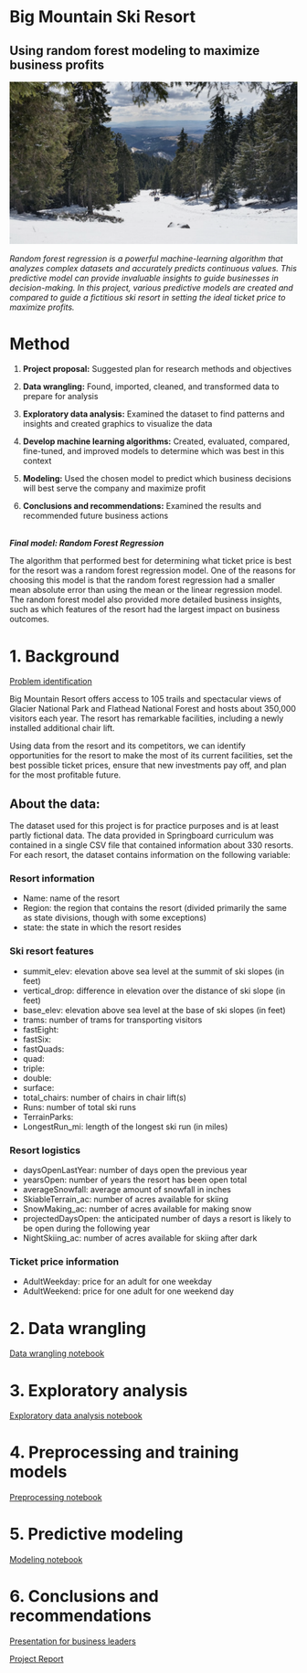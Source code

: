 # Big Mountain Ski Resort
## Using random forest modeling to maximize business profits

![image](https://github.com/cctechsolutions/Original_projects/blob/main/revenue_analysis/additional_files/images/1bhmh2MHxcSbMdDqYW7C1jtGN7C8F-eaZ68cTuIR-i1Yhl-R2bA.png)

*Random forest regression is a powerful machine-learning algorithm that analyzes complex datasets and accurately predicts continuous values.  This predictive model can provide invaluable insights to guide businesses in decision-making.  In this project, various predictive models are created and compared to guide a fictitious ski resort in setting the ideal ticket price to maximize profits.*

# Method

1. **Project proposal:**  Suggested plan for research methods and objectives

2. **Data wrangling:**  Found, imported, cleaned, and transformed data to prepare for analysis

3. **Exploratory data analysis:**  Examined the dataset to find patterns and insights and created graphics to visualize the data

4. **Develop machine learning algorithms:**  Created, evaluated, compared, fine-tuned, and improved models to determine which was best in this context

5. **Modeling:**  Used the chosen model to predict which business decisions will best serve the company and maximize profit
   
6. **Conclusions and recommendations:**  Examined the results and recommended future business actions

 &nbsp;   
***Final model:   Random Forest Regression***
     
The algorithm that performed best for determining what ticket price is best for the resort was a random forest regression model.  One of the reasons for choosing this model is that the random forest regression had a smaller mean absolute error than using the mean or the linear regression model.  The random forest model also provided more detailed business insights, such as which features of the resort had the largest impact on business outcomes.

# 1. Background
[Problem identification](./01_problem_identification.pdf)

Big Mountain Resort offers access to 105 trails and spectacular views of Glacier National Park and Flathead National Forest and hosts about 350,000 visitors each year. The resort has remarkable facilities, including a newly installed additional chair lift.  

Using data from the resort and its competitors, we can identify opportunities for the resort to make the most of its current facilities, set the best possible ticket prices, ensure that new investments pay off, and plan for the most profitable future.

## About the data:
The dataset used for this project is for practice purposes and is at least partly fictional data.  The data provided in Springboard curriculum was contained in a single CSV file that contained information about 330 resorts.  For each resort, the dataset contains information on the following variable:

### Resort information
* Name: name of the resort   
* Region: the region that contains the resort (divided primarily the same as state divisions, though with some exceptions)   
* state: the state in which the resort resides

### Ski resort features
* summit_elev: elevation above sea level at the summit of ski slopes (in feet)
* vertical_drop: difference in elevation over the distance of ski slope (in feet)
* base_elev: elevation above sea level at the base of ski slopes (in feet)
* trams: number of trams for transporting visitors
* fastEight:
* fastSix:
* fastQuads:
* quad:
* triple:
* double:
* surface:
* total_chairs: number of chairs in chair lift(s)
* Runs: number of total ski runs
* TerrainParks: 
* LongestRun_mi: length of the longest ski run (in miles)

### Resort logistics
* daysOpenLastYear: number of days open the previous year
* yearsOpen: number of years the resort has been open total
* averageSnowfall: average amount of snowfall in inches
* SkiableTerrain_ac: number of acres available for skiing
* SnowMaking_ac: number of acres available for making snow
* projectedDaysOpen: the anticipated number of days a resort is likely to be open during the following year
* NightSkiing_ac: number of acres available for skiing after dark

### Ticket price information
* AdultWeekday: price for an adult for one weekday
* AdultWeekend: price for one adult for one weekend day

# 2. Data wrangling
[Data wrangling notebook](./02_data_wrangling.ipynb)

# 3. Exploratory analysis
[Exploratory data analysis notebook](./03_exploratory_data_analysis.ipynb)

# 4. Preprocessing and training models
[Preprocessing notebook](./04_preprocessing_and_training.ipynb)

# 5. Predictive modeling
[Modeling notebook](./05_modeling.ipynb)

# 6. Conclusions and recommendations
[Presentation for business leaders](./06_presentation.ipynb)     

[Project Report](./07_project_report.ipynb)
